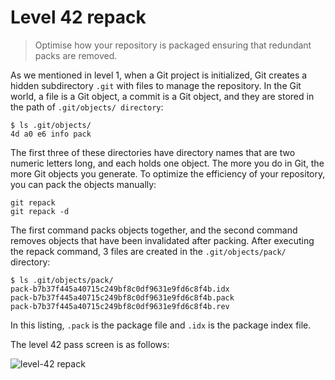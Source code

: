
# Level 42 repack

> Optimise how your repository is packaged ensuring that redundant packs are
removed.

As we mentioned in level 1, when a Git project is initialized, Git creates a
hidden subdirectory `.git` with files to manage the repository. In the Git
world, a file is a Git object, a commit is a Git object, and they are stored in
the path of `.git/objects/ directory`:

```shell
$ ls .git/objects/
4d a0 e6 info pack
```

The first three of these directories have directory names that are two numeric
letters long, and each holds one object. The more you do in Git, the more Git
objects you generate. To optimize the efficiency of your repository, you can
pack the objects manually:

```shell
git repack
git repack -d
```

The first command packs objects together, and the second command removes
objects that have been invalidated after packing. After executing the repack
command, 3 files are created in the `.git/objects/pack/` directory:

```shell
$ ls .git/objects/pack/
pack-b7b37f445a40715c249bf8c0df9631e9fd6c8f4b.idx
pack-b7b37f445a40715c249bf8c0df9631e9fd6c8f4b.pack
pack-b7b37f445a40715c249bf8c0df9631e9fd6c8f4b.rev
```

In this listing, `.pack` is the package file and `.idx` is the package index
file.

The level 42 pass screen is as follows:

![level-42 repack](images/level-42-repack.png)
